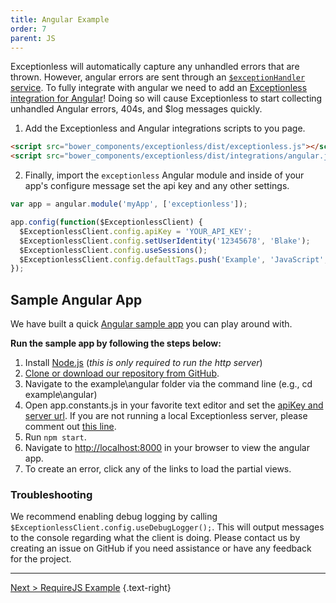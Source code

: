 ```yaml
---
title: Angular Example
order: 7
parent: JS
---
```

Exceptionless will automatically capture any unhandled errors that are thrown. However, angular errors are sent through an [`$exceptionHandler` service](https://docs.angularjs.org/api/ng/service/$exceptionHandler). To fully integrate with angular we need to add an [Exceptionless integration for Angular](https://github.com/exceptionless/Exceptionless.JavaScript/blob/master/dist/integrations/angular.js)! Doing so will cause Exceptionless to start collecting unhandled Angular errors, 404s, and $log messages quickly.

1. Add the Exceptionless and Angular integrations scripts to you page.
```html
<script src="bower_components/exceptionless/dist/exceptionless.js"></script>
<script src="bower_components/exceptionless/dist/integrations/angular.js"></script>
```
2. Finally, import the `exceptionless` Angular module and inside of your app's configure message set the api key and any other settings. 
```js
var app = angular.module('myApp', ['exceptionless']);

app.config(function($ExceptionlessClient) {
  $ExceptionlessClient.config.apiKey = 'YOUR_API_KEY';
  $ExceptionlessClient.config.setUserIdentity('12345678', 'Blake');
  $ExceptionlessClient.config.useSessions();
  $ExceptionlessClient.config.defaultTags.push('Example', 'JavaScript', 'Angular');
});
```

## Sample Angular App

We have built a quick [Angular sample app](https://github.com/exceptionless/Exceptionless.JavaScript/blob/master/example/angular/) you can play around with.

**Run the sample app by following the steps below:**

1. Install [Node.js](https://nodejs.org/) (_this is only required to run the http server_)
2. [Clone or download our repository from GitHub](https://github.com/exceptionless/Exceptionless.JavaScript).
3. Navigate to the example\angular folder via the command line (e.g., cd example\angular)
4. Open app.constants.js in your favorite text editor and set the [apiKey and server url](https://github.com/exceptionless/Exceptionless.JavaScript/blob/master/example/angular/app/app.constants.js#L6-L7). If you are not running a local Exceptionless server, please comment out [this line](https://github.com/exceptionless/Exceptionless.JavaScript/blob/master/example/angular/app/app.js#L12).
5. Run `npm start`.
6. Navigate to <http://localhost:8000> in your browser to view the angular app.
7. To create an error, click any of the links to load the partial views.

### Troubleshooting

We recommend enabling debug logging by calling `$ExceptionlessClient.config.useDebugLogger();`. This will output messages to the console regarding what the client is doing. Please contact us by creating an issue on GitHub if you need assistance or have any feedback for the project.

---  

[Next > RequireJS Example](require-js-example.md) {.text-right}